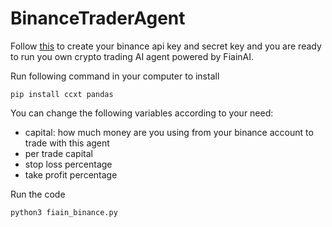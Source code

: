 # BinanceTraderAgent

Follow [this](https://www.binance.com/en/support/faq/how-to-create-api-keys-on-binance-360002502072) to create your binance api key and secret key and you are ready to run you own crypto trading AI agent powered by FiainAI.

Run following command in your computer to install 


```
pip install ccxt pandas
```

You can change the following variables according to your need:

- capital: how much money are you using from your binance account to trade with this agent
- per trade capital
- stop loss percentage
- take profit percentage

Run the code

```
python3 fiain_binance.py
```
